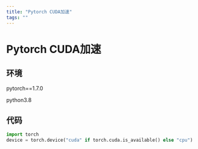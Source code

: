 ```yaml
---
title: "Pytorch CUDA加速"
tags: ""
---
```


# Pytorch CUDA加速

## 环境

pytorch==1.7.0

python3.8

## 代码

```python
import torch
device = torch.device("cuda" if torch.cuda.is_available() else "cpu")
```
